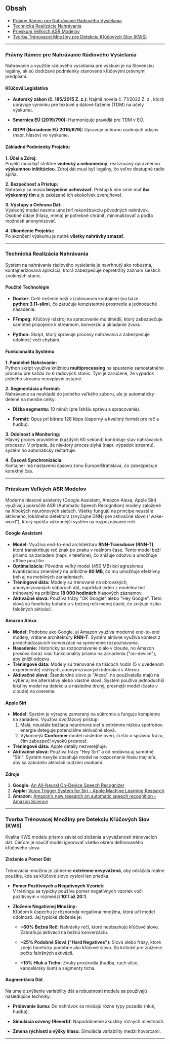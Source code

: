 ## Obsah
- [Právny Rámec pre Nahrávanie Rádiového Vysielania](#Právny-Rámec-pre-Nahrávanie-Rádiového-Vysielania)
- [Technická Realizácia Nahrávania](#Technická-Realizácia-Nahrávania)
- [Prieskum Veľkých ASR Modelov](#Prieskum-Veľkých-ASR-Modelov)
- [Tvorba Trénovacej Množiny pre Detekciu Kľúčových Slov (KWS)](#Tvorba-Trénovacej-Množiny-pre-Detekciu-Kľúčových-Slov-(KWS))

***

### Právny Rámec pre Nahrávanie Rádiového Vysielania

Nahrávanie a využitie rádiového vysielania pre výskum je na Slovensku legálny, ak sú dodržané podmienky stanovené kľúčovými právnymi predpismi.

#### **Kľúčová Legislatíva**

-   **Autorský zákon (č. 185/2015 Z. z.):** Najmä novela č. 71/2022 Z. z., ktorá upravuje výnimku pre textové a dátové ťaženie (TDM) na účely výskumu.
    
-   **Smernica EÚ (2019/790):** Harmonizuje pravidlá pre TDM v EÚ.
    
-   **GDPR (Nariadenie EÚ 2016/679):** Upravuje ochranu osobných údajov (napr. hlasov) vo výskume.
    
#### **Základné Podmienky Projektu**

**1. Účel a Zdroj:**  
Projekt musí byť striktne **vedecký a nekomerčný**, realizovaný oprávnenou **výskumnou inštitúciou**. Zdroj dát musí byť legálny, čo voľne dostupné rádio spĺňa.

**2. Bezpečnosť a Prístup:**  
Nahrávky sa musia **bezpečne uchovávať**. Prístup k nim smie mať **iba výskumný tím** a je zakázané ich akokoľvek zverejňovať.

**3. Výstupy a Ochrana Dát:**  
Výsledný model nesmie umožniť rekonštrukciu pôvodných nahrávok. Osobné údaje (hlasy, mená) je potrebné chrániť, minimalizovať a podľa možnosti anonymizovať.

**4. Ukončenie Projektu:**  
Po skončení výskumu je nutné **všetky nahrávky zmazať**.

***

### Technická Realizácia Nahrávania

Systém na nahrávanie rádiového vysielania je navrhnutý ako robustná, kontajnerizovaná aplikácia, ktorá zabezpečuje nepretržitý záznam šiestich zvolených staníc.

#### **Použité Technológie**

-   **Docker:** Celé riešenie beží v izolovanom kontajneri (na báze **python:3.11-slim**), čo zaručuje konzistentné prostredie a jednoduché nasadenie.
    
-   **FFmpeg:** Kľúčový nástroj na spracovanie multimédií, ktorý zabezpečuje samotné pripojenie k streamom, konverziu a ukladanie zvuku.
    
-   **Python:** Skript, ktorý spravuje procesy nahrávania a zabezpečuje odolnosť voči chybám.
    
#### **Funkcionalita Systému**

**1. Paralelné Nahrávanie:**  
Python skript využíva knižnicu **multiprocessing** na spustenie samostatného procesu pre každú zo 6 rádiových staníc. Tým je zaručené, že výpadok jedného streamu neovplyvní ostatné.

**2. Segmentácia a Formát:**  
Nahrávanie sa neukladá do jedného veľkého súboru, ale je automaticky delené na menšie celky:

-   **Dĺžka segmentu:** 10 minút (pre ľahšiu správu a spracovanie).
    
-   **Formát:** Opus pri bitrate 128 kbps (úsporný a kvalitný formát pre reč a hudbu).
    
**3. Odolnosť a Monitoring:**  
Hlavný proces pravidelne (každých 60 sekúnd) kontroluje stav nahrávacích procesov. V prípade, že niektorý proces zlyhá (napr. výpadok streamu), systém ho automaticky reštartuje.

**4. Časová Synchronizácia:**  
Kontajner má nastavenú časovú zónu Europe/Bratislava, čo zabezpečuje korektný čas.

***

### Prieskum Veľkých ASR Modelov

Moderné hlasové asistenty (Google Assistant, Amazon Alexa, Apple Siri) využívajú pokročilé ASR (Automatic Speech Recognition) modely založené na hlbokých neurónových sieťach. Všetky fungujú na princípe neustále aktívneho, lokálneho detektora (zvyčajne DNN) pre aktivačné slovo ("wake-word"), ktorý spúšťa výkonnejší systém na rozpoznávanie reči.

#### **Google Assistant**

*   **Model:** Využíva end-to-end architektúru **RNN-Transducer (RNN-T)**, ktorá transkribuje reč znak po znaku v reálnom čase. Tento model beží priamo na zariadení (napr. v telefóne), čo znižuje odozvu a umožňuje offline použitie.
*   **Optimalizácia:** Pôvodne veľký model (450 MB) bol agresívnou kvantizáciou zmenšený na približne **80 MB**, čo mu umožňuje efektívny beh aj na mobilných zariadeniach.
*   **Tréningové dáta:** Modely sú trénované na obrovských, anonymizovaných súboroch dát, napríklad jeden z modelov bol trénovaný na približne **18 000 hodinách** hlasových záznamov.
*   **Aktivačné slová:** Používa frázy "OK Google" alebo "Hey Google". Tieto slová sú foneticky bohaté a v bežnej reči menej časté, čo znižuje riziko falošných aktivácií.

#### **Amazon Alexa**

*   **Model:** Podobne ako Google, aj Amazon využíva moderné end-to-end modely, vrátane architektúry **RNN-T**. Systém aktívne využíva kontext z predchádzajúcich konverzácií na spresnenie rozpoznávania.
*   **Nasadenie:** Historicky sa rozpoznávanie dialo v cloude, no Amazon presúva čoraz viac funkcionality priamo na zariadenia ("on-device"), aby znížil odozvu.
*   **Tréningové dáta:** Modely sú trénované na tisícoch hodín (5 v uvedenom experimente) reálnych, anonymizovaných interakcií s Alexou.
*   **Aktivačné slová:** Štandardné slovo je "Alexa", no používatelia majú na výber aj iné alternatívy alebo vlastné slová. Systém používa jednoduchší lokálny model na detekciu a následne druhý, presnejší model (často v cloude) na overenie.

#### **Apple Siri**

*   **Model:** Systém je výrazne zameraný na súkromie a funguje kompletne na zariadení. Využíva dvojfázový prístup:
    1.  Malá, neustále bežiaca neurónová sieť s extrémne nízkou spotrebou energie deteguje potenciálne aktivačné slová.
    2.  Výkonnejší **Conformer** model následne overí, či išlo o správnu frázu, čím zabezpečí vysokú presnosť.
*   **Tréningové dáta:** Apple detaily nezverejňuje.
*   **Aktivačné slová:** Používa frázy "Hey Siri" a od nedávna aj samotné "Siri". Systém navyše obsahuje model na rozpoznanie hlasu majiteľa, aby sa zabránilo aktivácii cudzími osobami.

#### Zdroje

1.  **Google:** [An All-Neural On-Device Speech Recognizer](https://research.google/blog/an-all-neural-on-device-speech-recognizer/)
2.  **Apple:** [Voice Trigger System for Siri - Apple Machine Learning Research](https://machinelearning.apple.com/research/voice-trigger)
3.  **Amazon:** [Amazon’s new research on automatic speech recognition - Amazon Science](https://www.amazon.science/blog/amazons-new-research-on-automatic-speech-recognition)

***

### Tvorba Trénovacej Množiny pre Detekciu Kľúčových Slov (KWS)

Kvalita KWS modelu priamo závisí od zloženia a vyváženosti trénovacích dát. Cieľom je naučiť model ignorovať všetko okrem definovaného kľúčového slova.

#### **Zloženie a Pomer Dát**

Trénovacia množina je zámerne **extrémne nevyvážená**, aby odrážala reálne použitie, kde sa kľúčové slovo vysloví len zriedka.

-   **Pomer Pozitívnych a Negatívnych Vzoriek:**  
    V tréningu sa typicky používa pomer negatívnych vzoriek voči pozitívnym v rozmedzí **10:1 až 20:1**.
    
-   **Zloženie Negatívnej Množiny:**  
    Kľúčom k úspechu je rôznorodá negatívna množina, ktorá učí model odolnosti. Jej typické zloženie je:
    
    -   **~60% Bežná Reč:** Nahrávky reči, ktoré neobsahujú kľúčové slovo. Zabraňujú aktivácii na bežnú konverzáciu.
        
    -   **~25% Podobné Slová ("Hard Negatives"):** Slová alebo frázy, ktoré znejú foneticky podobne ako kľúčové slovo. Sú kritické pre zníženie počtu falošných aktivácií.
        
    -   **~15% Hluk a Ticho:** Zvuky prostredia (hudba, ruch ulice, kancelársky šum) a segmenty ticha.
        
#### **Augmentácia Dát**

Na umelé zvýšenie variability dát a robustnosti modelu sa používajú nasledujúce techniky:

-   **Pridávanie šumu:** Do nahrávok sa miešajú rôzne typy pozadia (hluk, hudba).
    
-   **Simulácia ozveny (Reverb):** Napodobnenie akustiky rôznych miestností.
    
-   **Zmena rýchlosti a výšky hlasu:** Simulácia variability medzi hovorcami.


***
